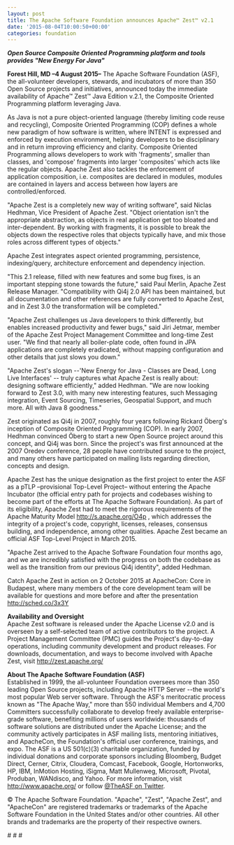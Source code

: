 ```yaml
---
layout: post
title: The Apache Software Foundation announces Apache™ Zest™ v2.1
date: '2015-08-04T10:00:50+00:00'
categories: foundation
---
```

<div><b><i>Open Source Composite Oriented Programming platform and tools provides &quot;New Energy For Java&quot;</i></b></div> 
  <div> 
    <p><b>Forest Hill, MD –4 August 2015–</b> The Apache Software Foundation (ASF), the all-volunteer developers, stewards, and incubators of more than 350 Open Source projects and initiatives, announced today the immediate availability of Apache™ Zest™ Java Edition v.2.1, the Composite Oriented Programming platform leveraging Java.</p> 
  </div> 
  <div>As Java is not a pure object-oriented language (thereby limiting code reuse and recycling), Composite Oriented Programming (COP) defines a whole new paradigm of how software is written, where INTENT is expressed and enforced by execution environment, helping developers to be disciplinary and in return improving efficiency and clarity. Composite Oriented Programming allows developers to work with 'fragments', smaller than classes, and 'compose' fragments into larger 'composites' which acts like the regular objects. Apache Zest also tackles the enforcement of application composition, i.e. composites are declared in modules, modules are contained in layers and access between how layers are controlled/enforced.</div> 
  <div> 
    <p>&quot;Apache Zest is a completely new way of writing software&quot;, said Niclas Hedhman, Vice President of Apache Zest. &quot;Object orientation isn't the appropriate abstraction, as objects in real application get too bloated and inter-dependent. By working with fragments, it is possible to break the objects down the respective roles that objects typically have, and mix those roles across different types of objects.&quot;</p> 
  </div> 
  <div>Apache Zest integrates aspect oriented programming, persistence, indexing/query, architecture enforcement and dependency injection.</div> 
  <div> 
    <p>&quot;This 2.1 release, filled with new features and some bug fixes, is an important stepping stone towards the future,&quot; said Paul Merlin, Apache Zest Release Manager. &quot;Compatibility with Qi4j 2.0 API has been maintained, but all documentation and other references are fully converted to Apache Zest, and in Zest 3.0 the transformation will be completed.&quot;</p> 
  </div> 
  <div>&quot;Apache Zest challenges us Java developers to think differently, but enables increased productivity and fewer bugs,&quot; said Jiri Jetmar, member of the Apache Zest Project Management Committee and long-time Zest user. &quot;We find that nearly all boiler-plate code, often found in JPA applications are completely eradicated, without mapping configuration and other details that just slows you down.&quot;</div> 
  <div> 
    <p>&quot;Apache Zest's slogan --'New Energy for Java - Classes are Dead, Long Live Interfaces' -- truly captures what Apache Zest is really about: designing software efficiently,&quot; added Hedhman. &quot;We are now looking forward to Zest 3.0, with many new interesting features, such Messaging integration, Event Sourcing, Timeseries, Geospatial Support, and much more. All with Java 8 goodness.&quot;</p> 
  </div> 
  <div>Zest originated as Qi4j in 2007, roughly four years following Rickard Öberg's inception of Composite Oriented Programming (COP). In early 2007, Hedhman convinced Öberg to start a new Open Source project around this concept, and Qi4j was born. Since the project's was first announced at the 2007 Oredev conference, 28 people have contributed source to the project, and many others have participated on mailing lists regarding direction, concepts and design.</div> 
  <div> 
    <p>Apache Zest has the unique designation as the first project to enter the ASF as a pTLP –provisional Top-Level Project– without entering the Apache Incubator (the official entry path for projects and codebases wishing to become part of the efforts at The Apache Software Foundation). As part of its eligibility, Apache Zest had to meet the rigorous requirements of the Apache Maturity Model <a href="http://s.apache.org/O4p">http://s.apache.org/O4p</a> , which addresses the integrity of a project's code, copyright, licenses, releases, consensus building, and independence, among other qualities. Apache Zest became an official ASF Top-Level Project in March 2015.</p> 
  </div> 
  <div>&quot;Apache Zest arrived to the Apache Software Foundation four months ago, and we are incredibly satisfied with the progress on both the codebase as well as the transition from our previous Qi4j identity&quot;, added Hedhman.</div> 
  <div> 
    <p>Catch Apache Zest in action on 2 October 2015 at ApacheCon: Core in Budapest, where many members of the core development team will be available for questions and more before and after the presentation <a href="http://sched.co/3x3Y">http://sched.co/3x3Y</a></p> 
  </div> 
  <div><b>Availability and Oversight</b></div> 
  <div>Apache Zest software is released under the Apache License v2.0 and is overseen by a self-selected team of active contributors to the project. A Project Management Committee (PMC) guides the Project's day-to-day operations, including community development and product releases. For downloads, documentation, and ways to become involved with Apache Zest, visit <a href="http://zest.apache.org/">http://zest.apache.org/</a></div> 
  <p><b>About The Apache Software Foundation (ASF)</b><br />Established in 1999, the all-volunteer Foundation oversees more than 350 leading Open Source projects, including Apache HTTP Server --the world's most popular Web server software. Through the ASF's meritocratic process known as &quot;The Apache Way,&quot; more than 550 individual Members and 4,700 Committers successfully collaborate to develop freely available enterprise-grade software, benefiting millions of users worldwide: thousands of software solutions are distributed under the Apache License; and the community actively participates in ASF mailing lists, mentoring initiatives, and ApacheCon, the Foundation's official user conference, trainings, and expo. The ASF is a US 501(c)(3) charitable organization, funded by individual donations and corporate sponsors including Bloomberg, Budget Direct, Cerner, Citrix, Cloudera, Comcast, Facebook, Google, Hortonworks, HP, IBM, InMotion Hosting, iSigma, Matt Mullenweg, Microsoft, Pivotal, Produban, WANdisco, and Yahoo. For more information, visit <a href="http://www.apache.org/">http://www.apache.org/</a> or follow <a href="https://twitter.com/TheASF">@TheASF on Twitter</a>.</p> 
  <div> 
    <p>© The Apache Software Foundation. &quot;Apache&quot;, &quot;Zest&quot;, &quot;Apache Zest&quot;, and &quot;ApacheCon&quot; are registered trademarks or trademarks of the Apache Software Foundation in the United States and/or other countries. All other brands and trademarks are the property of their respective owners.</p> 
    <p># # #</p> 
  </div> 
  <div><br /></div>
